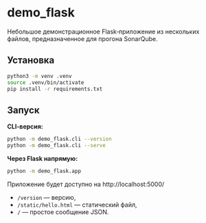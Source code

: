 # demo_flask

Небольшое демонстрационное Flask‑приложение из нескольких файлов,
предназначенное для прогона SonarQube.

## Установка

```bash
python3 -m venv .venv
source .venv/bin/activate
pip install -r requirements.txt
```

## Запуск

**CLI‑версия:**
```bash
python -m demo_flask.cli --version
python -m demo_flask.cli --serve
```

**Через Flask напрямую:**
```bash
python -m demo_flask.app
```

Приложение будет доступно на http://localhost:5000/
* `/version` — версию,
* `/static/hello.html` — статический файл,
* `/` — простое сообщение JSON.
